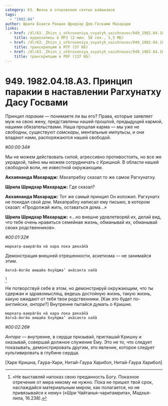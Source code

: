 ```yaml
---
category: 63. Жизнь и откровения святых вайшнавов
tags:
  - "1982.04"
author: Шрила Бхакти Ракшак Шридхар Дев-Госвами Махарадж
links:
  - href: /dl/63._Zhizn_i_otkroveniya_svyatyh_vaishnavov/949_1982.04.18.A3_SridharMj_Princip_parakii_v_nastavlenii_Raghunathu_Dasu_Gosvami.mp3
    title: аудиозапись в MP3 (2 мин. 58 сек., 5,5 МБ)
  - href: /dl/63._Zhizn_i_otkroveniya_svyatyh_vaishnavov/949_1982.04.18.A3_SridharMj_Princip_parakii_v_nastavlenii_Raghunathu_Dasu_Gosvami.rtf
    title: транскрипцию в RTF (57 КБ)
  - href: /dl/63._Zhizn_i_otkroveniya_svyatyh_vaishnavov/949_1982.04.18.A3_SridharMj_Princip_parakii_v_nastavlenii_Raghunathu_Dasu_Gosvami.pdf
    title: транскрипцию в PDF (137 КБ)
---
```


# 949. 1982.04.18.A3. Принцип паракии в наставлении Рагхунатху Дасу Госвами

Принцип *паракии* — понимаете ли вы его? Права, которые заявляет муж на свою жену, представлены нашей прошлой, предыдущей кармой, нашими обязательствами. Наша прошлая карма — мы уже не свободны, существуют *самскары*, ментальные импульсы, и они владеют нами, распоряжаются нашей свободой.

*#00:00:34#*

Мы не можем действовать силой, агрессивно противостоять, но все же украдкой, тайно мы можем сотрудничать с Кришной. В области нашей свободной воли, не известной окружающим.

**Акхаянанда Махарадж:** Махапрабху сказал то же самое Рагхунатху.

**Шрила Шридхар Махарадж:** Где сказал?

**Акхаянанда Махарадж:** Тот же самый принцип Он изложил. Рагхунатх не покидал свой дом. Махапрабху написал ему письмо, в котором сказал: «Продолжай жить, оставаться дома…»

**Шрила Шридхар Махарадж:** «…но внешне удовлетворяй их, делай вид, что тебе очень нравиться семейная жизнь, обманывай их, обманывай своих родственников».

*#00:01:32#*

    маркат̣а-ваира̄гйа на̄ кара лока декха̄н̃а̄

Демонстрация внешней отрешенности, аскетизма — не занимайся этим.

    йатха̄-йогйа виш̣айа бхун̃джа’ ана̄сакта хан̃а̄
[^_ftn1]

Не потворствуй себе в этом, но демонстрируй окружающим, что ты сдержан и здравомыслящ, ведешь достойную жизнь, такую жизнь, какую ожидают от тебя твои родственники. [Как это будет по-английски, *антаре*?] Внутренне пытайся думать о Кришне.

    маркат̣а-ваира̄гйа на̄ кара лока декха̄н̃а̄
    йатха̄-йогйа виш̣айа бхун̃джа’ ана̄сакта хан̃а̄

*#00:02:26#*

*Антаре* — внутренне, в сердце призывай, приглашай Кришну и оказывай, совершай должное служение Ему. Это не то, что следует показывать, демонстрировать другим, это явление, которое следует культивировать в глубине сердца.

[Харе Кришна, Гаура-Хари, Нитай-Гаура Харибол, Нитай-Гаура Харибол]



[^_ftn1]: «Не выставляй напоказ свою преданность Богу. Показное отречение от мира никому не нужно. Пока не пришел твой срок, наслаждайся материальным миром, как полагается, но не привязывайся к нему» («Шри Чайтанья-чаритамрита», Мадхья-лила, 16.238).

